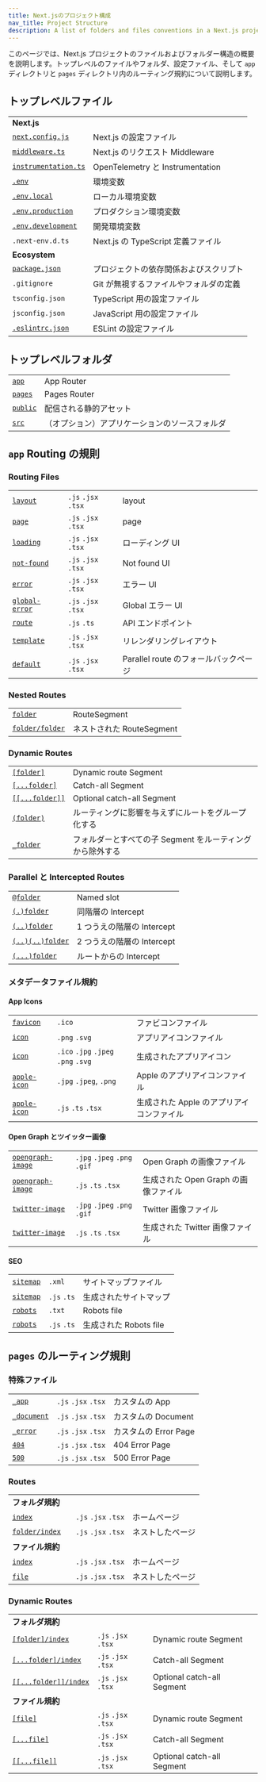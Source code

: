 ```yaml
---
title: Next.jsのプロジェクト構成
nav_title: Project Structure
description: A list of folders and files conventions in a Next.js project
---
```


このページでは、Next.js プロジェクトのファイルおよびフォルダー構造の概要を説明します。トップレベルのファイルやフォルダ、設定ファイル、そして `app` ディレクトリと `pages` ディレクトリ内のルーティング規約について説明します。

## トップレベルファイル

|                                                                                                    |                                        |
| -------------------------------------------------------------------------------------------------- | -------------------------------------- |
| **Next.js**                                                                                        |                                        |
| [`next.config.js`](/docs/app-router/api-reference/next-config-js/)                                 | Next.js の設定ファイル                 |
| [`middleware.ts`](/docs/app-router/building-your-application/routing/middleware)                   | Next.js のリクエスト Middleware        |
| [`instrumentation.ts`](/docs/app-router/building-your-application/optimizing/instrumentation)      | OpenTelemetry と Instrumentation       |
| [`.env`](/docs/app-router/building-your-application/configuring/environment-variables)             | 環境変数                               |
| [`.env.local`](/docs/app-router/building-your-application/configuring/environment-variables)       | ローカル環境変数                       |
| [`.env.production`](/docs/app-router/building-your-application/configuring/environment-variables)  | プロダクション環境変数                 |
| [`.env.development`](/docs/app-router/building-your-application/configuring/environment-variables) | 開発環境変数                           |
| `.next-env.d.ts`                                                                                   | Next.js の TypeScript 定義ファイル     |
| **Ecosystem**                                                                                      |                                        |
| [`package.json`](/docs/app-router/getting-started/installation)                                    | プロジェクトの依存関係およびスクリプト |
| `.gitignore`                                                                                       | Git が無視するファイルやフォルダの定義 |
| `tsconfig.json`                                                                                    | TypeScript 用の設定ファイル            |
| `jsconfig.json`                                                                                    | JavaScript 用の設定ファイル            |
| [`.eslintrc.json`](/docs/app-router/building-your-application/configuring/eslint)                  | ESLint の設定ファイル                  |

## トップレベルフォルダ

|                                                                                 |                                                |
| ------------------------------------------------------------------------------- | ---------------------------------------------- |
| [`app`](/docs/app-router/building-your-application/routing)                     | App Router                                     |
| [`pages`](https://nextjs.org/docs/pages/building-your-application/routing)      | Pages Router                                   |
| [`public`](/docs/app-router/building-your-application/optimizing/static-assets) | 配信される静的アセット                         |
| [`src`](/docs/app-router/building-your-application/configuring/src-directory)   | （オプション）アプリケーションのソースフォルダ |

## `app` Routing の規則

### Routing Files

|                                                                                        |                     |                                       |
| -------------------------------------------------------------------------------------- | ------------------- | ------------------------------------- |
| [`layout`](/docs/app-router/api-reference/file-conventions/layout)                     | `.js` `.jsx` `.tsx` | layout                                |
| [`page`](/docs/app-router/api-reference/file-conventions/page)                         | `.js` `.jsx` `.tsx` | page                                  |
| [`loading`](/docs/app-router/api-reference/file-conventions/loading)                   | `.js` `.jsx` `.tsx` | ローディング UI                       |
| [`not-found`](/docs/app-router/api-reference/file-conventions/not-found)               | `.js` `.jsx` `.tsx` | Not found UI                          |
| [`error`](/docs/app-router/api-reference/file-conventions/error)                       | `.js` `.jsx` `.tsx` | エラー UI                             |
| [`global-error`](/docs/app-router/api-reference/file-conventions/error#global-errorjs) | `.js` `.jsx` `.tsx` | Global エラー UI                      |
| [`route`](/docs/app-router/api-reference/file-conventions/route)                       | `.js` `.ts`         | API エンドポイント                    |
| [`template`](/docs/app-router/api-reference/file-conventions/template)                 | `.js` `.jsx` `.tsx` | リレンダリングレイアウト              |
| [`default`](/docs/app-router/api-reference/file-conventions/default)                   | `.js` `.jsx` `.tsx` | Parallel route のフォールバックページ |

### Nested Routes

|                                                                                           |                           |
| ----------------------------------------------------------------------------------------- | ------------------------- |
| [`folder`](/docs/app-router/building-your-application/routing/#ルート-segment)            | RouteSegment              |
| [`folder/folder`](/docs/app-router/building-your-application/routing/#ネストされたルート) | ネストされた RouteSegment |

### Dynamic Routes

|                                                                                                                         |                                                           |
| ----------------------------------------------------------------------------------------------------------------------- | --------------------------------------------------------- |
| [`[folder]`](/docs/app-router/building-your-application/routing/dynamic-routes#規約)                                    | Dynamic route Segment                                     |
| [`[...folder]`](/docs/app-router/building-your-application/routing/dynamic-routes#キャッチオール-segment)               | Catch-all Segment                                         |
| [`[[...folder]]`](/docs/app-router/building-your-application/routing/dynamic-routes#オプションのキャッチオール-segment) | Optional catch-all Segment                                |
| [`(folder)`](/docs/app-router/building-your-application/routing/route-groups#規約)                                      | ルーティングに影響を与えずにルートをグループ化する        |
| [`_folder`](/docs/app-router/building-your-application/routing/colocation#プライベートフォルダ)                         | フォルダーとすべての子 Segment をルーティングから除外する |

### Parallel と Intercepted Routes

|                                                                                                 |                            |
| ----------------------------------------------------------------------------------------------- | -------------------------- |
| [`@folder`](/docs/app-router/building-your-application/routing/parallel-routes#規約)            | Named slot                 |
| [`(.)folder`](/docs/app-router/building-your-application/routing/intercepting-routes#規約)      | 同階層の Intercept         |
| [`(..)folder`](/docs/app-router/building-your-application/routing/intercepting-routes#規約)     | 1 つうえの階層の Intercept |
| [`(..)(..)folder`](/docs/app-router/building-your-application/routing/intercepting-routes#規約) | 2 つうえの階層の Intercept |
| [`(...)folder`](/docs/app-router/building-your-application/routing/intercepting-routes#規約)    | ルートからの Intercept     |

### メタデータファイル規約

#### App Icons

|                                                                                                                              |                                     |                                           |
| ---------------------------------------------------------------------------------------------------------------------------- | ----------------------------------- | ----------------------------------------- |
| [`favicon`](/docs/app-router/api-reference/file-conventions/metadata/app-icons#favicon)                                      | `.ico`                              | ファビコンファイル                        |
| [`icon`](/docs/app-router/api-reference/file-conventions/metadata/app-icons#icon)                                            | `.png` `.svg`                       | アプリアイコンファイル                    |
| [`icon`](/docs/app-router/api-reference/file-conventions/metadata/app-icons#アイコンを生成するコードを使用するjststsx)       | `.ico` `.jpg` `.jpeg` `.png` `.svg` | 生成されたアプリアイコン                  |
| [`apple-icon`](/docs/app-router/api-reference/file-conventions/metadata/app-icons#apple-icon)                                | `.jpg` `.jpeg`, `.png`              | Apple のアプリアイコンファイル            |
| [`apple-icon`](/docs/app-router/api-reference/file-conventions/metadata/app-icons#アイコンを生成するコードを使用するjststsx) | `.js` `.ts` `.tsx`                  | 生成された Apple のアプリアイコンファイル |

#### Open Graph とツイッター画像

|                                                                                                                                         |                              |                                      |
| --------------------------------------------------------------------------------------------------------------------------------------- | ---------------------------- | ------------------------------------ |
| [`opengraph-image`](/docs/app-router/api-reference/file-conventions/metadata/opengraph-image#opengraph-image)                           | `.jpg` `.jpeg` `.png` `.gif` | Open Graph の画像ファイル            |
| [`opengraph-image`](/docs/app-router/api-reference/file-conventions/metadata/opengraph-image#アイコンを生成するコードを使用するjststsx) | `.js` `.ts` `.tsx`           | 生成された Open Graph の画像ファイル |
| [`twitter-image`](/docs/app-router/api-reference/file-conventions/metadata/opengraph-image#twitter-image)                               | `.jpg` `.jpeg` `.png` `.gif` | Twitter 画像ファイル                 |
| [`twitter-image`](/docs/app-router/api-reference/file-conventions/metadata/opengraph-image#アイコンを生成するコードを使用するjststsx)   | `.js` `.ts` `.tsx`           | 生成された Twitter 画像ファイル      |

#### SEO

|                                                                                                      |             |                        |
| ---------------------------------------------------------------------------------------------------- | ----------- | ---------------------- |
| [`sitemap`](/docs/app-router/api-reference/file-conventions/metadata/sitemap#静的なsitemapxml)       | `.xml`      | サイトマップファイル   |
| [`sitemap`](/docs/app-router/api-reference/file-conventions/metadata/sitemap#サイトマップを生成する) | `.js` `.ts` | 生成されたサイトマップ |
| [`robots`](/docs/app-router/api-reference/file-conventions/metadata/robots#静的なrobotstxt)          | `.txt`      | Robots file            |
| [`robots`](/docs/app-router/api-reference/file-conventions/metadata/robots#robotsファイルを生成する) | `.js` `.ts` | 生成された Robots file |

## `pages` のルーティング規則

### 特殊ファイル

|                                                                                                                               |                     |                       |
| ----------------------------------------------------------------------------------------------------------------------------- | ------------------- | --------------------- |
| [`_app`](https://nextjs.org/docs/pages/building-your-application/routing/custom-app)                                          | `.js` `.jsx` `.tsx` | カスタムの App        |
| [`_document`](https://nextjs.org/docs/pages/building-your-application/routing/custom-document)                                | `.js` `.jsx` `.tsx` | カスタムの Document   |
| [`_error`](https://nextjs.org/docs/pages/building-your-application/routing/custom-error#more-advanced-error-page-customizing) | `.js` `.jsx` `.tsx` | カスタムの Error Page |
| [`404`](https://nextjs.org/docs/pages/building-your-application/routing/custom-error#404-page)                                | `.js` `.jsx` `.tsx` | 404 Error Page        |
| [`500`](https://nextjs.org/docs/pages/building-your-application/routing/custom-error#500-page)                                | `.js` `.jsx` `.tsx` | 500 Error Page        |

### Routes

|                                                                                                                  |                     |                  |
| ---------------------------------------------------------------------------------------------------------------- | ------------------- | ---------------- |
| **フォルダ規約**　                                                                                               |                     |                  |
| [`index`](https://nextjs.org/docs/pages/building-your-application/routing/pages-and-layouts#index-routes)　      | `.js` `.jsx` `.tsx` | ホームページ     |
| [`folder/index`](https://nextjs.org/docs/pages/building-your-application/routing/pages-and-layouts#index-routes) | `.js` `.jsx` `.tsx` | ネストしたページ |
| **ファイル規約**　                                                                                               |                     |                  |
| [`index`](https://nextjs.org/docs/pages/building-your-application/routing/pages-and-layouts#index-routes)　      | `.js` `.jsx` `.tsx` | ホームページ     |
| [`file`](https://nextjs.org/docs/pages/building-your-application/routing/pages-and-layouts)　                    | `.js` `.jsx` `.tsx` | ネストしたページ |

### Dynamic Routes

|                                                                                                                                     |                     |                            |
| ----------------------------------------------------------------------------------------------------------------------------------- | ------------------- | -------------------------- |
| **フォルダ規約**                                                                                                                    |                     |                            |
| [`[folder]/index`](https://nextjs.org/docs/pages/building-your-application/routing/dynamic-routes)                                  | `.js` `.jsx` `.tsx` | Dynamic route Segment      |
| [`[...folder]/index`](https://nextjs.org/docs/pages/building-your-application/routing/dynamic-routes#catch-all-segments)            | `.js` `.jsx` `.tsx` | Catch-all Segment          |
| [`[[...folder]]/index`](https://nextjs.org/docs/pages/building-your-application/routing/dynamic-routes#optional-catch-all-segments) | `.js` `.jsx` `.tsx` | Optional catch-all Segment |
| **ファイル規約**                                                                                                                    |                     |                            |
| [`[file]`](https://nextjs.org/docs/pages/building-your-application/routing/dynamic-routes)                                          | `.js` `.jsx` `.tsx` | Dynamic route Segment      |
| [`[...file]`](https://nextjs.org/docs/pages/building-your-application/routing/dynamic-routes#catch-all-segments)                    | `.js` `.jsx` `.tsx` | Catch-all Segment          |
| [`[[...file]]`](https://nextjs.org/docs/pages/building-your-application/routing/dynamic-routes#optional-catch-all-segments)         | `.js` `.jsx` `.tsx` | Optional catch-all Segment |
